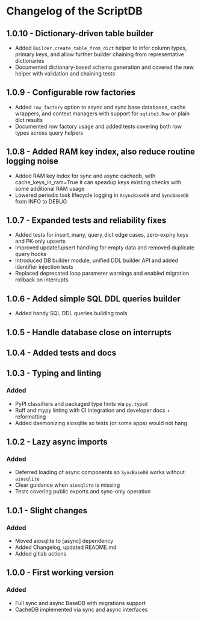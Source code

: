 # Changelog of the ScriptDB

## 1.0.10 - Dictionary-driven table builder

- Added `Builder.create_table_from_dict` helper to infer column types, primary keys, and allow further builder chaining from representative dictionaries
- Documented dictionary-based schema generation and covered the new helper with validation and chaining tests

## 1.0.9 - Configurable row factories

- Added `row_factory` option to async and sync base databases, cache wrappers, and context managers with support for `sqlite3.Row` or plain dict results
- Documented row factory usage and added tests covering both row types across query helpers

## 1.0.8 - Added RAM key index, also reduce routine logging noise

- Added RAM key index for sync and async cachedb, with cache_keys_in_ram=True it can speadup keys existing checks with some additional RAM usage
- Lowered periodic task lifecycle logging in `AsyncBaseDB` and `SyncBaseDB` from INFO to DEBUG

## 1.0.7 - Expanded tests and reliability fixes

- Added tests for insert_many, query_dict edge cases, zero-expiry keys and PK-only upserts
- Improved update/upsert handling for empty data and removed duplicate query hooks
- Introduced DB builder module, unified DDL builder API and added identifier injection tests
- Replaced deprecated loop parameter warnings and enabled migration rollback on interrupts

## 1.0.6 - Added simple SQL DDL queries builder

- Added handy SQL DDL queries building tools
 
## 1.0.5 - Handle database close on interrupts

## 1.0.4 - Added tests and docs

## 1.0.3 - Typing and linting

### Added

* PyPI classifiers and packaged type hints via `py.typed`
* Ruff and mypy linting with CI integration and developer docs + reformatting
* Added daemonizing aiosqlite so tests (or some apps) would not hang

## 1.0.2 - Lazy async imports

### Added

* Deferred loading of async components so `SyncBaseDB` works without `aiosqlite`
* Clear guidance when `aiosqlite` is missing
* Tests covering public exports and sync-only operation

## 1.0.1 - Slight changes

### Added

* Moved aiosqlite to [async] dependency
* Added Changelog, updated README.md
* Added gitlab actions

## 1.0.0 - First working version

### Added

* Full sync and async BaseDB with migrations support
* CacheDB implemented via sync and async interfaces

